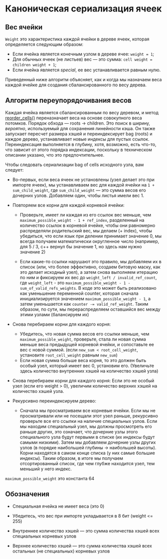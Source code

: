 # Каноническая сериализация ячеек

## Вес ячейки

`Weight` это характеристика каждой ячейки в дереве ячеек, которая определяется следующим образом:

- Если ячейка является конечным узлом в дереве ячее: `weight = 1`;
- Для обычных ячеек (не листьев) вес — это сумма: `cell weight = children weight + 1`;
- Если ячейка является *special*, ее вес устанавливается равным нулю.

Приведенный ниже алгоритм объясняет, как и когда мы назначаем веса каждой ячейке для создания сбалансированного по весу дерева.

## Алгоритм переупорядочивания весов

Каждая ячейка является сбалансированным по весу деревом, и метод [reorder_cells()](https://github.com/ton-blockchain/ton/blob/15088bb8784eb0555469d223cd8a71b4e2711202/crypto/vm/boc.cpp#L249) переназначает веса на основе совокупного веса потомков. Порядок обхода — roots -> children. Это поиск в ширину, *вероятно*, используемый для сохранения линейности кэша. Он также запускает пересчет размера хэшей и переиндексирует bag (roots) и каждое дерево, устанавливает новые индексы для пустых ссылок. Переиндексация выполняется в глубину, хотя, возможно, есть что-то, что зависит от этого порядка индексации, поскольку в техническом описании указано, что это предпочтительнее.

Чтобы следовать сериализации bag of cells исходного узла, вам следует:

- Во-первых, если веса ячеек не установлены (узел делает это при импорте ячеек), мы устанавливаем вес для каждой ячейки на `1 + sum_child_weight`, где `sum_child_weight` — это сумма весов его дочерних узлов. Добавляем один, чтобы листья имели вес 1.

- Повторяем все корни для каждой корневой ячейки:
  - Проверьте, имеет ли каждая из его ссылок вес меньше, чем `maximum_possible_weight - 1 + ref_index`, разделенный на количество ссылок в корневой ячейке, чтобы они равномерно распределяли родительский вес, мы делаем (+ index), чтобы убедиться, что если язык при делении принимает значение 0, мы всегда получаем математически округленное число (например, для 5 / 3, c++ вернул бы значение 1, но здесь нам нужно значение 2)

  - Если какие-то ссылки нарушают это правило, мы добавляем их в список (или, что более эффективно, создаем битовую маску, как это делает исходный узел), а затем снова выполняем итерацию по ним и фиксируем их вес до `weight_left / invalid_ref_count`, где `weight_left` - это `maximum_possible_weight - 1 - sum_of_valid_refs_weights`. В коде это может быть реализовано как уменьшение переменной counter, которая сначала инициализируется значением `maximum_possible_weight - 1`, а затем уменьшается как `counter -= valid_ref_weight`. Таким образом, по сути, мы перераспределяем оставшийся вес между этими узлами (балансируем их)

- Снова перебираем корни для каждого корня:
  - Убедитесь, что новая сумма весов его ссылки меньше, чем `maximum_possible_weight`, проверьте, стала ли новая сумма меньше веса предыдущей корневой ячейки, и сопоставьте ее вес с новой суммой. (если `new_sum < root_cell_weight`, установите `root_cell_weight` равным `new_sum`)
  - Если новая сумма больше веса корня, то это должен быть особый узел, который имеет вес 0, установим его. (Увеличьте здесь количество внутренних хэшей на количество хэшей узла)

- Снова перебираем корни для каждого корня: Если это не особый узел (если его weight > 0), увеличим количество верхних хэшей на количество хэшей узла.

- Рекурсивно переиндексируем дерево:
  - Сначала мы просматриваем все корневые ячейки. Если мы не просматривали или не посещали этот узел раньше, рекурсивно проверьте все его ссылки на наличие специальных узлов. Если мы находим специальный узел, мы должны просмотреть его раньше других, это означает, что дочерние узлы этого специального узла будут первыми в списке (их индексы будут самыми низкими). Затем мы добавляем дочерние узлы других узлов (в порядке наибольшей глубины -> наибольшей высоты). Корни находятся в самом конце списка (у них самые большие индексы). Таким образом, в итоге мы получаем отсортированный список, где чем глубже находится узел, тем меньший у него индекс.

`maximum_possible_weight` это константа 64

## Обозначения

- Специальная ячейка не имеет веса (это 0)

- Убедитесь, что вес при импорте укладывается в 8 бит (weight <= 255)

- Внутреннее количество хэшей — это сумма количества хэшей всех специальных корневых узлов

- Верхнее количество хэшей — это сумма количества хэшей всех остальных (не специальных) корневых узлов
